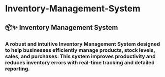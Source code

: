 # Inventory-Management-System

## 📦✨ Inventory Management System
### A robust and intuitive Inventory Management System designed to help businesses efficiently manage products, stock levels, sales, and purchases. This system improves productivity and reduces inventory errors with real-time tracking and detailed reporting.

